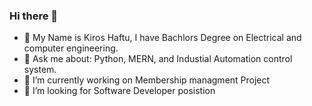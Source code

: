 ### Hi there 👋

- 🌱 My Name is Kiros Haftu, I have Bachlors Degree on Electrical and computer engineering.
-  💬 Ask me about: Python, MERN, and Industial Automation control system.
- 🔭 I’m currently working on Membership managment Project
- 🤔 I’m looking for Software Developer posistion




<!--
**Key12-max/Key12-max** is a ✨ _special_ ✨ repository because its `README.md` (this file) appears on your GitHub profile.

Here are some ideas to get you started:

- 🔭 I’m currently working on ...
- 🌱 I’m currently learning ...
- 👯 I’m looking to collaborate on ...
- 🤔 I’m looking for help with ...
- 💬 Ask me about ...
- 📫 How to reach me: ...
- 😄 Pronouns: ...
- ⚡ Fun fact: ...
-->
